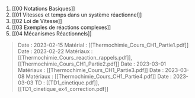 1. [[00 Notations Basiques]]
2. [[01 Vitesses et temps dans un système réactionnel]]
3. [[02 Loi de Vitesse]]
4. [[03 Exemples de réactions complexes]]
5. [[04 Mécanismes Réactionnels]]

> Date : 2023-02-15 Matérial : [[Thermochimie_Cours_CH1_Partie1.pdf]]
> Date : 2023-02-22 Matériaux : [[Thermochimie_Cours_reaction_rappels.pdf]], [[Thermochimie_Cours_CH1_Partie2.pdf]]
> Date : 2023-03-01 Matériaux : [[Thermochimie_Cours_CH1_Partie3.pdf]]
> Date : 2023-03-08 Matériaux : [[Thermochimie_Cours_CH1_Partie4.pdf]]
> Date : 2023-03-03 TD : [[TD1_cinetique.pdf]], [[TD1_cinetique_ex4_correction.pdf]]